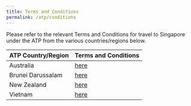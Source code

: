 ```yaml
---
title: Terms and Conditions
permalink: /atp/conditions
---
```


Please refer to the relevant Terms and Conditions for travel to Singapore under the ATP from the various countries/regions below.

| ATP Country/Region  | Terms and Conditions |
|----------|---------------------|
|Australia | [here](/australia/atp/conditions) |
| Brunei Darussalam   | [here](/brunei/atp/conditions)|
|New Zealand |   [here](/newzealand/atp/conditions)  |
|Vietnam  |   [here](/vietnam/atp/conditions)     |


